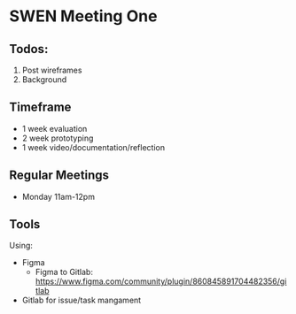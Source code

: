 
# SWEN Meeting One

## Todos:

1. Post wireframes
2. Background

## Timeframe

- 1 week evaluation
- 2 week prototyping
- 1 week video/documentation/reflection

## Regular Meetings

- Monday 11am-12pm

## Tools

Using:
- Figma
	- Figma to Gitlab: <https://www.figma.com/community/plugin/860845891704482356/gitlab>
- Gitlab for issue/task mangament
